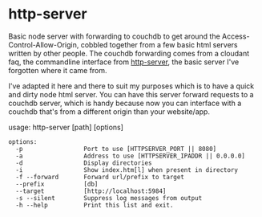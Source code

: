 http-server
===========

Basic node server with forwarding to couchdb to get around the
Access-Control-Allow-Origin, cobbled together from a few basic html
servers written by other people. The couchdb forwarding comes from a
cloudant faq, the commandline interface from
[http-server](https://github.com/nodeapps/http-server), the basic
server I've forgotten where it came from. 

I've adapted it here and there to suit my purposes which is to have a quick
and dirty node html server. You can have this server forward requests
to a couchdb server, which is handy because now you can interface with
a couchdb that's from a different origin than your website/app.

usage: http-server [path] [options]

    options:
      -p                 Port to use [HTTPSERVER_PORT || 8080]
      -a                 Address to use [HTTPSERVER_IPADDR || 0.0.0.0]
      -d                 Display directories
      -i                 Show index.htm[l] when present in directory
      -f --forward       Forward url/prefix to target
      --prefix           [db]
      --target           [http://localhost:5984]
      -s --silent        Suppress log messages from output
      -h --help          Print this list and exit.
